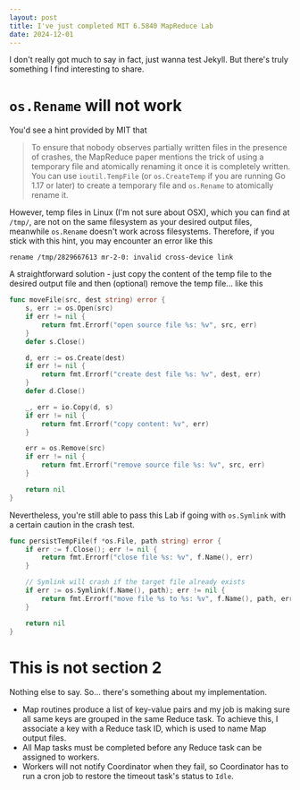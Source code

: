 ```yaml
---
layout: post
title: I've just completed MIT 6.5840 MapReduce Lab
date: 2024-12-01
---
```


I don't really got much to say in fact, just wanna test Jekyll. But there's truly something I find interesting to share.

# `os.Rename` will not work

You'd see a hint provided by MIT that

> To ensure that nobody observes partially written files in the presence of crashes, the MapReduce paper mentions the trick of using a temporary file and atomically renaming it once it is completely written. You can use `ioutil.TempFile` (or `os.CreateTemp` if you are running Go 1.17 or later) to create a temporary file and `os.Rename` to atomically rename it.

However, temp files in Linux (I'm not sure about OSX), which you can find at `/tmp/`, are not on the same filesystem as your desired output files, meanwhile `os.Rename` doesn't work across filesystems. Therefore, if you stick with this hint, you may encounter an error like this

```
rename /tmp/2829667613 mr-2-0: invalid cross-device link
```

A straightforward solution - just copy the content of the temp file to the desired output file and then (optional) remove the temp file... like this

```go
func moveFile(src, dest string) error {
    s, err := os.Open(src)
    if err != nil {
        return fmt.Errorf("open source file %s: %v", src, err)
    }
    defer s.Close()

    d, err := os.Create(dest)
    if err != nil {
        return fmt.Errorf("create dest file %s: %v", dest, err)
    }
    defer d.Close()

    _, err = io.Copy(d, s)
    if err != nil {
        return fmt.Errorf("copy content: %v", err)
    }

    err = os.Remove(src)
    if err != nil {
        return fmt.Errorf("remove source file %s: %v", src, err)
    }

    return nil
}
```

Nevertheless, you're still able to pass this Lab if going with `os.Symlink` with a certain caution in the crash test.

```go
func persistTempFile(f *os.File, path string) error {
    if err := f.Close(); err != nil {
        return fmt.Errorf("close file %s: %v", f.Name(), err)
    }

    // Symlink will crash if the target file already exists
    if err := os.Symlink(f.Name(), path); err != nil {
        return fmt.Errorf("move file %s to %s: %v", f.Name(), path, err)
    }

    return nil
}
```

# This is not section 2

Nothing else to say. So... there's something about my implementation.

- Map routines produce a list of key-value pairs and my job is making sure all same keys are grouped in the same Reduce task. To achieve this, I associate a key with a Reduce task ID, which is used to name Map output files.
- All Map tasks must be completed before any Reduce task can be assigned to workers.
- Workers will not notify Coordinator when they fail, so Coordinator has to run a cron job to restore the timeout task's status to `Idle`.
